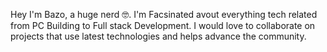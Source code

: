 Hey I'm Bazo, a huge nerd 🤓. 
I'm Facsinated avout everything tech related from PC Building to Full stack Development.
I would love to collaborate on projects that use latest technologies and helps advance the community.

<!---
MAG-BAZO/MAG-BAZO is a ✨ special ✨ repository because its `README.md` (this file) appears on your GitHub profile.
You can click the Preview link to take a look at your changes.
--->
